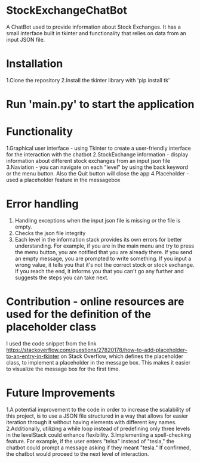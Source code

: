# StockExchangeChatBot
A ChatBot used to provide information about Stock Exchanges. It has a small interface built in tkinter and functionality that relies on data from an input JSON file.

# Installation
1.Clone the repository
2.Install the tkinter library with 'pip install tk'

# Run 'main.py' to start the application

# Functionality 
1.Graphical user interface - using Tkinter to create a user-friendly interface for the interaction with the chatbot 
2.StockExchange information - display information about different stock exchanges from an input json file 
3.Naviation - you can navigate on each "level" by using the back keyword or the menu button. Also the Quit button will close the app 
4.Placeholder - used a placeholder feature in the messagebox

# Error handling
1. Handling exceptions when the input json file is missing or the file is empty.
2. Checks the json file integrity
3. Each level in the information stack provides its own errors for better understanding. For example, if you are in the main menu and try to press the menu button, you are notified that you are already there. If you send an empty message, you are prompted to write something. If you input a wrong value, it tells you that it's not the correct stock or stock exchange. If you reach the end, it informs you that you can't go any further and suggests the steps you can take next.

# Contribution - online resources are used for the definition of the placeholder class
I used the code snippet from the link https://stackoverflow.com/questions/27820178/how-to-add-placeholder-to-an-entry-in-tkinter on Stack Overflow, which defines the placeholder class, to implement a placeholder in the message box. This makes it easier to visualize the message box for the first time.

# Future Improvements
1.A potential improvement to the code in order to increase the scalability of this project, is to use a JSON file structured in a way that allows for easier iteration through it without having elements with different key names.
2.Additionally, utilizing a while loop instead of predefining only three levels in the levelStack could enhance flexibility.
3.Implementing a spell-checking feature. For example, if the user enters "telsa" instead of "tesla," the chatbot could prompt a message asking if they meant "tesla." If confirmed, the chatbot would proceed to the next level of interaction.
